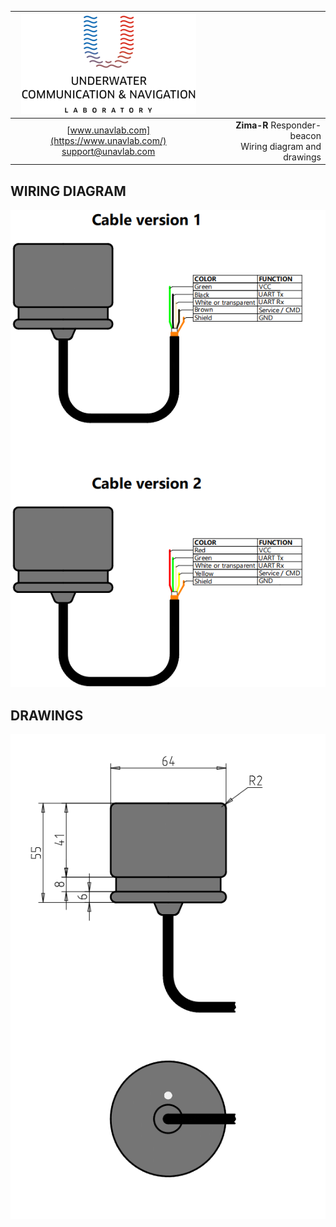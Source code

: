 | ![logo](/documentation/sm_logo.png) |  |
| :---: | ---: |
| [www.unavlab.com](https://www.unavlab.com/) <br/> [support@unavlab.com](mailto:support@unavlab.com) | **Zima-R** Responder-beacon <br/> Wiring diagram and drawings |

## WIRING DIAGRAM

![ZimaR_wiring_diagram](/documentation/ZimaR_wiring_diagram_en.png)

<div style="page-break-after: always;"></div>

## DRAWINGS

![RedLINE_drawing](/documentation/ZimaR_drawings.png)

<div style="page-break-after: always;"></div>

